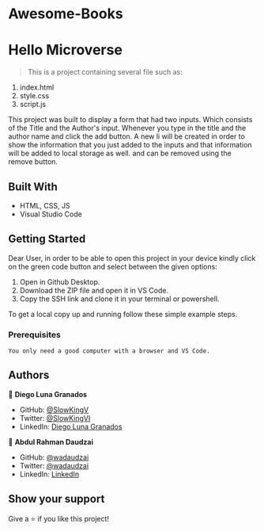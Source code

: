# Awesome-Books

# Hello Microverse

> This is a project containing several file such as: 
1. index.html
2. style.css
3. script.js

This project was built to display a form that had two inputs. Which consists of the Title and the Author's input. Whenever you type in the title and the author name and click the add button. A new li will be created in order to show the information that you just added to the inputs and that information will be added to local storage as well. and can be removed using the remove button.

## Built With

- HTML, CSS, JS
- Visual Studio Code


## Getting Started

Dear User, in order to be able to open this project in your device kindly click on the green code button and select between the given options: 
1. Open in Github Desktop.
2. Download the ZIP file and open it in VS Code.
3. Copy the SSH link and clone it in your terminal or powershell.



To get a local copy up and running follow these simple example steps.

### Prerequisites
    You only need a good computer with a browser and VS Code.

## Authors

👤 **Diego Luna Granados**

- GitHub: [@SlowKingV](https://github.com/SlowKingV)
- Twitter: [@SlowKingVI](https://twitter.com/SlowKingVI)
- LinkedIn: [Diego Luna Granados](https://www.linkedin.com/in/diego-luna-granados/)

👤 **Abdul Rahman Daudzai**

- GitHub: [@wadaudzai](https://github.com/wadaudzai)
- Twitter: [@wadaudzai](https://twitter.com/wadaudzai)
- LinkedIn: [LinkedIn](https://www.linkedin.com/in/abdulrahman-daudzai-490421234/)


## Show your support

Give a ⭐️ if you like this project!